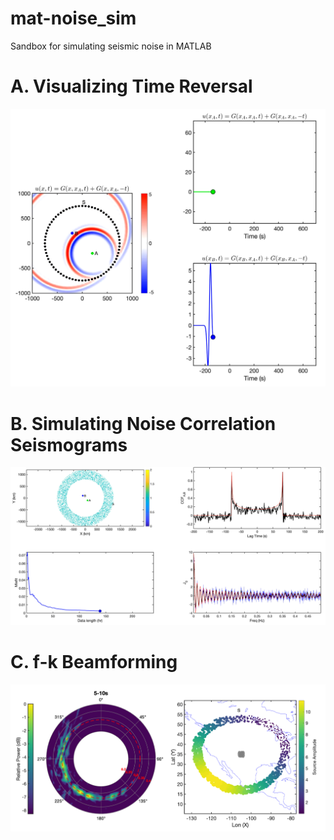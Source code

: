# mat-noise_sim
Sandbox for simulating seismic noise in MATLAB

# A. Visualizing Time Reversal

![](./_resources/a_visualize_time_reversal.png)


# B. Simulating Noise Correlation Seismograms

![](./_resources/b_simulate_noise_seismograms.png)


# C. f-k Beamforming

![](./_resources/c_beamforming_fk.png)

